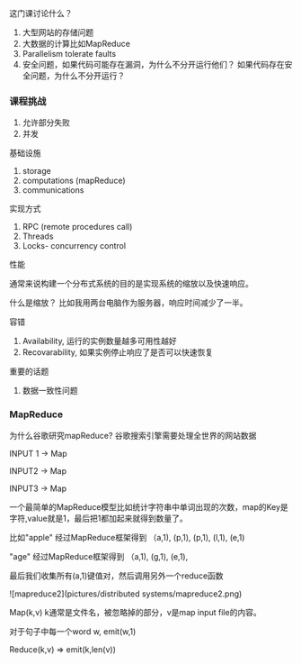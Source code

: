 这门课讨论什么？

1. 大型网站的存储问题
2. 大数据的计算比如MapReduce
3. Parallelism  tolerate faults
4. 安全问题，如果代码可能存在漏洞，为什么不分开运行他们？  如果代码存在安全问题，为什么不分开运行？

### 课程挑战

1. 允许部分失败
2. 并发

基础设施

1. storage
2. computations (mapReduce)
3. communications

实现方式

1. RPC (remote procedures call)
2. Threads
3. Locks- concurrency control

性能

通常来说构建一个分布式系统的目的是实现系统的缩放以及快速响应。

什么是缩放？  比如我用两台电脑作为服务器，响应时间减少了一半。

容错

1. Availability, 运行的实例数量越多可用性越好
2. Recovarability, 如果实例停止响应了是否可以快速恢复

重要的话题

1. 数据一致性问题

### MapReduce

为什么谷歌研究mapReduce? 谷歌搜索引擎需要处理全世界的网站数据

INPUT 1 -> Map

INPUT2 -> Map

INPUT3 -> Map

一个最简单的MapReduce模型比如统计字符串中单词出现的次数，map的Key是字符,value就是1，最后把1都加起来就得到数量了。

比如"apple" 经过MapReduce框架得到  （a,1),  (p,1), (p,1), (l,1), (e,1)

"age" 经过MapReduce框架得到  （a,1),  (g,1), (e,1),

最后我们收集所有(a,1)键值对，然后调用另外一个reduce函数

![mapreduce2](pictures/distributed systems/mapreduce2.png)

Map(k,v)  k通常是文件名，被忽略掉的部分，v是map input file的内容。  

对于句子中每一个word w, emit(w,1)

Reduce(k,v)   => emit(k,len(v))


